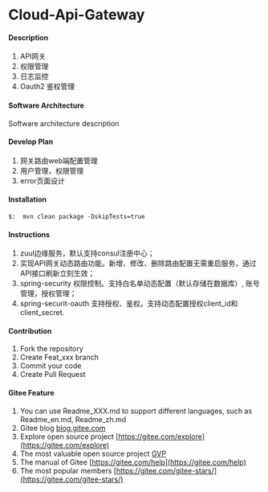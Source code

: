 # Cloud-Api-Gateway

#### Description
1. API网关
2. 权限管理
3. 日志监控
4. Oauth2 鉴权管理

#### Software Architecture
Software architecture description

#### Develop Plan
1. 网关路由web端配置管理
2. 用户管理，权限管理
3. error页面设计

#### Installation

```jshelllanguage
$:  mvn clean package -DskipTests=true
```


#### Instructions

1. zuul边缘服务，默认支持consul注册中心；
2. 实现API网关动态路由功能。新增、修改、删除路由配置无需重启服务，通过API接口刷新立刻生效；
3. spring-security 权限控制。支持白名单动态配置（默认存储在数据库）, 账号管理，授权管理；
4. spring-securit-oauth 支持授权、鉴权。支持动态配置授权client_id和client_secret.

#### Contribution

1. Fork the repository
2. Create Feat_xxx branch
3. Commit your code
4. Create Pull Request


#### Gitee Feature

1. You can use Readme\_XXX.md to support different languages, such as Readme\_en.md, Readme\_zh.md
2. Gitee blog [blog.gitee.com](https://blog.gitee.com)
3. Explore open source project [https://gitee.com/explore](https://gitee.com/explore)
4. The most valuable open source project [GVP](https://gitee.com/gvp)
5. The manual of Gitee [https://gitee.com/help](https://gitee.com/help)
6. The most popular members  [https://gitee.com/gitee-stars/](https://gitee.com/gitee-stars/)